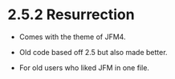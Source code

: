 # 2.5.2 Resurrection

* Comes with the theme of JFM4.

* Old code based off 2.5 but also made better.

* For old users who liked JFM in one file. 
